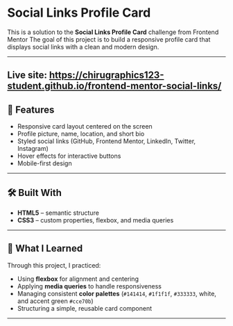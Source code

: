 # Social Links Profile Card

This is a solution to the **Social Links Profile Card** challenge from Frontend Mentor
The goal of this project is to build a responsive profile card that displays social links with a clean and modern design.

---
Live site: https://chirugraphics123-student.github.io/frontend-mentor-social-links/
---
## 🚀 Features

- Responsive card layout centered on the screen  
- Profile picture, name, location, and short bio  
- Styled social links (GitHub, Frontend Mentor, LinkedIn, Twitter, Instagram)  
- Hover effects for interactive buttons  
- Mobile-first design  

---

## 🛠️ Built With

- **HTML5** – semantic structure  
- **CSS3** – custom properties, flexbox, and media queries  

---

## 🎯 What I Learned

Through this project, I practiced:

- Using **flexbox** for alignment and centering  
- Applying **media queries** to handle responsiveness  
- Managing consistent **color palettes** (`#141414`, `#1f1f1f`, `#333333`, white, and accent green `#cce70b`)  
- Structuring a simple, reusable card component  

---

